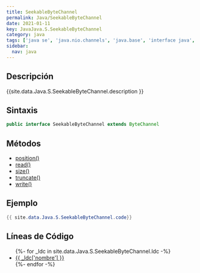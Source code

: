 ```yaml
---
title: SeekableByteChannel
permalink: Java/SeekableByteChannel
date: 2021-01-11
key: JavaJava.S.SeekableByteChannel
category: java
tags: ['java se', 'java.nio.channels', 'java.base', 'interface java', 'Java 1.7']
sidebar: 
  nav: java
---
```


## Descripción
{{site.data.Java.S.SeekableByteChannel.description }}

## Sintaxis
~~~java
public interface SeekableByteChannel extends ByteChannel
~~~

## Métodos
* [position()](/Java/SeekableByteChannel/position)
* [read()](/Java/SeekableByteChannel/read)
* [size()](/Java/SeekableByteChannel/size)
* [truncate()](/Java/SeekableByteChannel/truncate)
* [write()](/Java/SeekableByteChannel/write)

## Ejemplo
~~~java
{{ site.data.Java.S.SeekableByteChannel.code}}
~~~

## Líneas de Código
<ul>
{%- for _ldc in site.data.Java.S.SeekableByteChannel.ldc -%}
   <li>
       <a href="{{_ldc['url'] }}">{{ _ldc['nombre'] }}</a>
   </li>
{%- endfor -%}
</ul>
